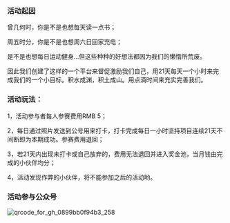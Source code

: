 ### 活动起因

曾几何时，你是不是也想每天读一点书；

周五时分，你是不是也想周六日回家充电；

是不是也想每日运动健身…但这些种种的好想法都因为我们的懒惰所荒废。

因此我们创建了这样的一个平台来督促激励我们自己，用21天每天一个小时来完成我们的一个小目标。积水成渊，积土成山。用点滴时间来充实完善我们。

### 活动玩法：

 1，活动参与者每人参赛费用RMB 5；

 2，每日通过照片发送到公号用来打卡，打卡完成每日一小时坚持项目连续21天不间断即为本期成功。参赛费用退回；

 3，若21天内出现未打卡或自己放弃的，费用无法退回并进入奖金池，当月钱由完成的小伙伴均分；

 4，活动发现作弊的小伙伴，将不能参加之后的活动哟。


### 活动参与公众号

![qrcode_for_gh_0899bb0f94b3_258](https://cloud.githubusercontent.com/assets/6932025/23351444/25c7748a-fcfc-11e6-8f78-0ff6238b8fda.jpg)
